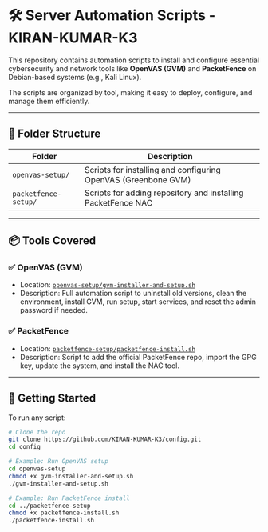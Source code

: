 # 🛠️ Server Automation Scripts - KIRAN-KUMAR-K3

This repository contains automation scripts to install and configure essential cybersecurity and network tools like **OpenVAS (GVM)** and **PacketFence** on Debian-based systems (e.g., Kali Linux).

The scripts are organized by tool, making it easy to deploy, configure, and manage them efficiently.

---

## 📁 Folder Structure

| Folder              | Description                                                       |
|---------------------|-------------------------------------------------------------------|
| `openvas-setup/`    | Scripts for installing and configuring OpenVAS (Greenbone GVM)    |
| `packetfence-setup/`| Scripts for adding repository and installing PacketFence NAC      |

---

## 📦 Tools Covered

### ✅ OpenVAS (GVM)
- Location: [`openvas-setup/gvm-installer-and-setup.sh`](openvas-setup/gvm-installer-and-setup.sh)
- Description: Full automation script to uninstall old versions, clean the environment, install GVM, run setup, start services, and reset the admin password if needed.

### ✅ PacketFence
- Location: [`packetfence-setup/packetfence-install.sh`](packetfence-setup/packetfence-install.sh)
- Description: Script to add the official PacketFence repo, import the GPG key, update the system, and install the NAC tool.

---

## 🚀 Getting Started

To run any script:

```bash
# Clone the repo
git clone https://github.com/KIRAN-KUMAR-K3/config.git
cd config

# Example: Run OpenVAS setup
cd openvas-setup
chmod +x gvm-installer-and-setup.sh
./gvm-installer-and-setup.sh

# Example: Run PacketFence install
cd ../packetfence-setup
chmod +x packetfence-install.sh
./packetfence-install.sh
